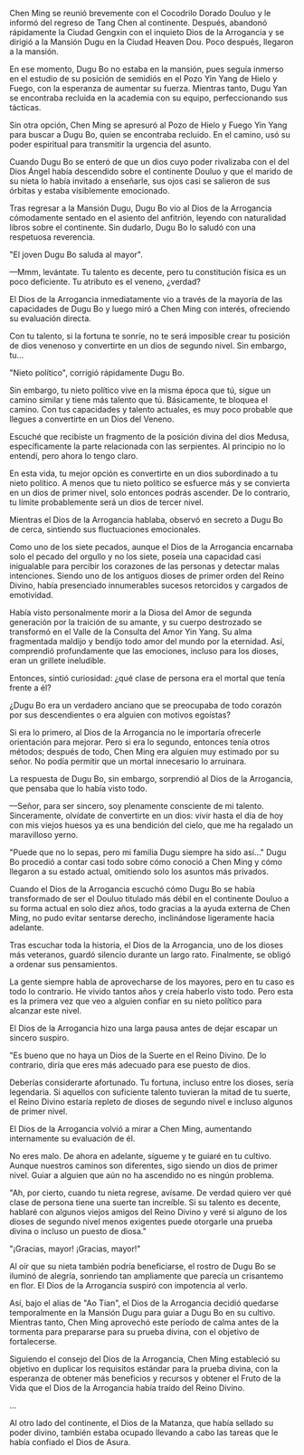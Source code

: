 
Chen Ming se reunió brevemente con el Cocodrilo Dorado Douluo y le informó del regreso de Tang Chen al continente. Después, abandonó rápidamente la Ciudad Gengxin con el inquieto Dios de la Arrogancia y se dirigió a la Mansión Dugu en la Ciudad Heaven Dou. Poco después, llegaron a la mansión.

En ese momento, Dugu Bo no estaba en la mansión, pues seguía inmerso en el estudio de su posición de semidiós en el Pozo Yin Yang de Hielo y Fuego, con la esperanza de aumentar su fuerza. Mientras tanto, Dugu Yan se encontraba recluida en la academia con su equipo, perfeccionando sus tácticas.

Sin otra opción, Chen Ming se apresuró al Pozo de Hielo y Fuego Yin Yang para buscar a Dugu Bo, quien se encontraba recluido. En el camino, usó su poder espiritual para transmitir la urgencia del asunto.

Cuando Dugu Bo se enteró de que un dios cuyo poder rivalizaba con el del Dios Ángel había descendido sobre el continente Douluo y que el marido de su nieta lo había invitado a enseñarle, sus ojos casi se salieron de sus órbitas y estaba visiblemente emocionado.

Tras regresar a la Mansión Dugu, Dugu Bo vio al Dios de la Arrogancia cómodamente sentado en el asiento del anfitrión, leyendo con naturalidad libros sobre el continente. Sin dudarlo, Dugu Bo lo saludó con una respetuosa reverencia.

"El joven Dugu Bo saluda al mayor".

—Mmm, levántate. Tu talento es decente, pero tu constitución física es un poco deficiente. Tu atributo es el veneno, ¿verdad?

El Dios de la Arrogancia inmediatamente vio a través de la mayoría de las capacidades de Dugu Bo y luego miró a Chen Ming con interés, ofreciendo su evaluación directa.

Con tu talento, si la fortuna te sonríe, no te será imposible crear tu posición de dios venenoso y convertirte en un dios de segundo nivel. Sin embargo, tu...

"Nieto político", corrigió rápidamente Dugu Bo.

Sin embargo, tu nieto político vive en la misma época que tú, sigue un camino similar y tiene más talento que tú. Básicamente, te bloquea el camino. Con tus capacidades y talento actuales, es muy poco probable que llegues a convertirte en un Dios del Veneno.

Escuché que recibiste un fragmento de la posición divina del dios Medusa, específicamente la parte relacionada con las serpientes. Al principio no lo entendí, pero ahora lo tengo claro.

En esta vida, tu mejor opción es convertirte en un dios subordinado a tu nieto político. A menos que tu nieto político se esfuerce más y se convierta en un dios de primer nivel, solo entonces podrás ascender. De lo contrario, tu límite probablemente será un dios de tercer nivel.

Mientras el Dios de la Arrogancia hablaba, observó en secreto a Dugu Bo de cerca, sintiendo sus fluctuaciones emocionales.

Como uno de los siete pecados, aunque el Dios de la Arrogancia encarnaba solo el pecado del orgullo y no los siete, poseía una capacidad casi inigualable para percibir los corazones de las personas y detectar malas intenciones. Siendo uno de los antiguos dioses de primer orden del Reino Divino, había presenciado innumerables sucesos retorcidos y cargados de emotividad.

Había visto personalmente morir a la Diosa del Amor de segunda generación por la traición de su amante, y su cuerpo destrozado se transformó en el Valle de la Consulta del Amor Yin Yang. Su alma fragmentada maldijo y bendijo todo amor del mundo por la eternidad. Así, comprendió profundamente que las emociones, incluso para los dioses, eran un grillete ineludible.

Entonces, sintió curiosidad: ¿qué clase de persona era el mortal que tenía frente a él?

¿Dugu Bo era un verdadero anciano que se preocupaba de todo corazón por sus descendientes o era alguien con motivos egoístas?

Si era lo primero, al Dios de la Arrogancia no le importaría ofrecerle orientación para mejorar. Pero si era lo segundo, entonces tenía otros métodos; después de todo, Chen Ming era alguien muy estimado por su señor. No podía permitir que un mortal innecesario lo arruinara.

La respuesta de Dugu Bo, sin embargo, sorprendió al Dios de la Arrogancia, que pensaba que lo había visto todo.

—Señor, para ser sincero, soy plenamente consciente de mi talento. Sinceramente, olvídate de convertirte en un dios: vivir hasta el día de hoy con mis viejos huesos ya es una bendición del cielo, que me ha regalado un maravilloso yerno.

"Puede que no lo sepas, pero mi familia Dugu siempre ha sido así..." Dugu Bo procedió a contar casi todo sobre cómo conoció a Chen Ming y cómo llegaron a su estado actual, omitiendo solo los asuntos más privados.

Cuando el Dios de la Arrogancia escuchó cómo Dugu Bo se había transformado de ser el Douluo titulado más débil en el continente Douluo a su forma actual en solo diez años, todo gracias a la ayuda externa de Chen Ming, no pudo evitar sentarse derecho, inclinándose ligeramente hacia adelante.

Tras escuchar toda la historia, el Dios de la Arrogancia, uno de los dioses más veteranos, guardó silencio durante un largo rato. Finalmente, se obligó a ordenar sus pensamientos.

La gente siempre habla de aprovecharse de los mayores, pero en tu caso es todo lo contrario. He vivido tantos años y creía haberlo visto todo. Pero esta es la primera vez que veo a alguien confiar en su nieto político para alcanzar este nivel.

El Dios de la Arrogancia hizo una larga pausa antes de dejar escapar un sincero suspiro.

"Es bueno que no haya un Dios de la Suerte en el Reino Divino. De lo contrario, diría que eres más adecuado para ese puesto de dios.

Deberías considerarte afortunado. Tu fortuna, incluso entre los dioses, sería legendaria. Si aquellos con suficiente talento tuvieran la mitad de tu suerte, el Reino Divino estaría repleto de dioses de segundo nivel e incluso algunos de primer nivel.

El Dios de la Arrogancia volvió a mirar a Chen Ming, aumentando internamente su evaluación de él.

No eres malo. De ahora en adelante, sígueme y te guiaré en tu cultivo. Aunque nuestros caminos son diferentes, sigo siendo un dios de primer nivel. Guiar a alguien que aún no ha ascendido no es ningún problema.

"Ah, por cierto, cuando tu nieta regrese, avísame. De verdad quiero ver qué clase de persona tiene una suerte tan increíble. Si su talento es decente, hablaré con algunos viejos amigos del Reino Divino y veré si alguno de los dioses de segundo nivel menos exigentes puede otorgarle una prueba divina o incluso un puesto de diosa."

"¡Gracias, mayor! ¡Gracias, mayor!"

Al oír que su nieta también podría beneficiarse, el rostro de Dugu Bo se iluminó de alegría, sonriendo tan ampliamente que parecía un crisantemo en flor. El Dios de la Arrogancia suspiró con impotencia al verlo.

Así, bajo el alias de "Ao Tian", el Dios de la Arrogancia decidió quedarse temporalmente en la Mansión Dugu para guiar a Dugu Bo en su cultivo. Mientras tanto, Chen Ming aprovechó este período de calma antes de la tormenta para prepararse para su prueba divina, con el objetivo de fortalecerse.

Siguiendo el consejo del Dios de la Arrogancia, Chen Ming estableció su objetivo en duplicar los requisitos estándar para la prueba divina, con la esperanza de obtener más beneficios y recursos y obtener el Fruto de la Vida que el Dios de la Arrogancia había traído del Reino Divino.

...

Al otro lado del continente, el Dios de la Matanza, que había sellado su poder divino, también estaba ocupado llevando a cabo las tareas que le había confiado el Dios de Asura.